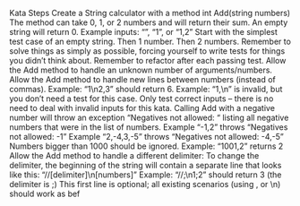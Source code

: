 Kata Steps
Create a String calculator with a method int Add(string numbers)
The method can take 0, 1, or 2 numbers and will return their sum.
An empty string will return 0.
Example inputs: “”, “1”, or “1,2”
Start with the simplest test case of an empty string. Then 1 number. Then 2 numbers.
Remember to solve things as simply as possible, forcing yourself to write tests for things you didn’t think about.
Remember to refactor after each passing test.
Allow the Add method to handle an unknown number of arguments/numbers.
Allow the Add method to handle new lines between numbers (instead of commas).
Example: “1\n2,3” should return 6.
Example: “1,\n” is invalid, but you don’t need a test for this case.
Only test correct inputs – there is no need to deal with invalid inputs for this kata.
Calling Add with a negative number will throw an exception “Negatives not allowed: “ listing all negative numbers that were in the list of numbers.
Example “-1,2” throws “Negatives not allowed: -1”
Example “2,-4,3,-5” throws “Negatives not allowed: -4,-5”
Numbers bigger than 1000 should be ignored.
Example: “1001,2” returns 2
Allow the Add method to handle a different delimiter:
To change the delimiter, the beginning of the string will contain a separate line that looks like this: “//[delimiter]\n[numbers]”
Example: “//;\n1;2” should return 3 (the delimiter is ;)
This first line is optional; all existing scenarios (using , or \n) should work as bef
